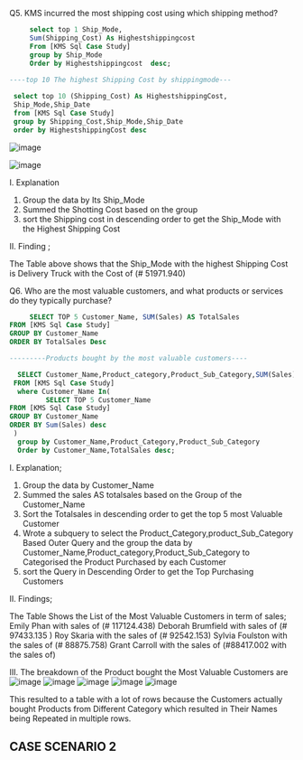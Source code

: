 
 Q5. KMS incurred the most shipping cost using which shipping method?
 ```sql
      select top 1 Ship_Mode,
      Sum(Shipping_Cost) As Highestshippingcost
      From [KMS Sql Case Study] 
      group by Ship_Mode 
      Order by Highestshippingcost  desc;
    
----top 10 The highest Shipping Cost by shippingmode---

  select top 10 (Shipping_Cost) As HighestshippingCost,
  Ship_Mode,Ship_Date
  from [KMS Sql Case Study] 
  group by Shipping_Cost,Ship_Mode,Ship_Date
  order by HighestshippingCost desc
```
![image](https://github.com/user-attachments/assets/6ed9f3e7-3017-4c1c-9593-b35c74f1fe1c)

![image](https://github.com/user-attachments/assets/080bc3f2-c1d9-4eaa-bbaf-249e68f49431)

I. Explanation
1. Group the data by Its Ship_Mode
2. Summed the Shotting Cost based on the group
3. sort the Shipping cost in descending order to get the Ship_Mode with the Highest Shipping Cost

II. Finding ;

The Table above shows that the Ship_Mode with the highest Shipping Cost is 
Delivery Truck with the Cost of (# 51971.940)

Q6. Who are the most valuable customers, and what products or services do they           typically purchase?

```sql
     SELECT TOP 5 Customer_Name, SUM(Sales) AS TotalSales
FROM [KMS Sql Case Study]
GROUP BY Customer_Name
ORDER BY TotalSales Desc 

---------Products bought by the most valuable customers----

  SELECT Customer_Name,Product_category,Product_Sub_Category,SUM(Sales) AS TotalSales
 FROM [KMS Sql Case Study]
  where Customer_Name In(
         SELECT TOP 5 Customer_Name
FROM [KMS Sql Case Study]
GROUP BY Customer_Name
ORDER BY Sum(Sales) desc
 )
  group by Customer_Name,Product_Category,Product_Sub_Category
  Order by Customer_Name,TotalSales desc;
```

I. Explanation;

1. Group the data by Customer_Name
2. Summed the sales AS totalsales based on the Group of the Customer_Name
3. Sort the Totalsales in descending order to get the top 5 most Valuable Customer
4. Wrote a subquery to select the Product_Category,product_Sub_Category Based Outer Query and the group the data by Customer_Name,Product_category,Product_Sub_Category to Categorised the Product Purchased by each Customer
5. sort the Query in Descending Order to get the Top Purchasing Customers

II. Findings;

The Table Shows the List of the Most Valuable Customers in term of sales;
Emily Phan	 with sales of (# 117124.438)
Deborah Brumfield with sales of (#	97433.135 )
Roy Skaria	 with the sales of (# 92542.153)
Sylvia Foulston	with the sales of (# 88875.758)
Grant Carroll with the sales of	(#88417.002 with the sales of)

III. The breakdown of the Product bought the Most Valuable Customers are
![image](https://github.com/user-attachments/assets/4792d400-bc20-46dd-a88c-0ff3d391289c)
![image](https://github.com/user-attachments/assets/371a0e89-db67-4429-a73f-29d37097c2d6)
![image](https://github.com/user-attachments/assets/3b68282b-3eb2-4edd-b4d1-6fec9e6919a0)
![image](https://github.com/user-attachments/assets/514c77a2-18f6-4408-8acb-3f45a253a5b9)
![image](https://github.com/user-attachments/assets/8c576b47-1564-40fa-abc5-299d90a8334c)

This resulted to a table with a lot of rows because the Customers actually bought Products from Different Category which resulted in Their Names being Repeated in multiple rows.

## CASE SCENARIO 2





